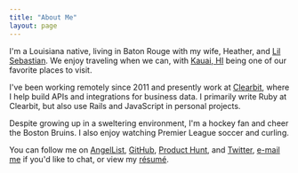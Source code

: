 ```yaml
---
title: "About Me"
layout: page
---
```


I'm a Louisiana native, living in Baton Rouge with my wife, Heather, and [Lil
Sebastian][]. We enjoy traveling when we can, with [Kauai, HI][] being one of
our favorite places to visit.

I've been working remotely since 2011 and presently work at [Clearbit][], where
I help build APIs and integrations for business data. I primarily write Ruby at
Clearbit, but also use Rails and JavaScript in personal projects.

Despite growing up in a sweltering environment, I'm a hockey fan and cheer the
Boston Bruins. I also enjoy watching Premier League soccer and curling.

You can follow me on [AngelList][], [GitHub][], [Product Hunt][], and
[Twitter][], [e-mail me][] if you'd like to chat, or view my [résumé][].

[AngelList]: https://angel.co/u/tristan-dunn
[Clearbit]: https://clearbit.com
[GitHub]: https://github.com/tristandunn
[e-mail me]: mailto:hello@tristandunn.com
[Kauai, HI]: https://www.instagram.com/p/BZNJtlClo_K/
[Lil Sebastian]: https://instagram.com/lilsebastipoo
[Product Hunt]: https://www.producthunt.com/@tristandunn
[résumé]: /resume/
[Twitter]: https://twitter.com/tristandunn
